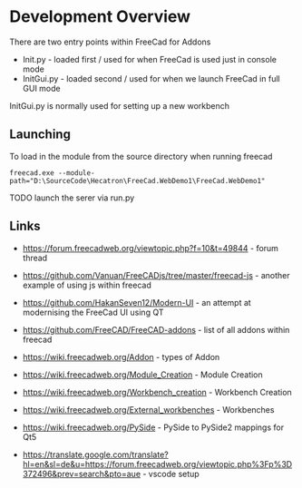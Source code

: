 # Development Overview

There are two entry points within FreeCad for Addons

  * Init.py - loaded first / used for when FreeCad is used just in console mode
  * InitGui.py - loaded second / used for when we launch FreeCad in full GUI mode

InitGui.py is normally used for setting up a new workbench

## Launching

To load in the module from the source directory when running freecad
```
freecad.exe --module-path="D:\SourceCode\Hecatron\FreeCad.WebDemo1\FreeCad.WebDemo1"
```


TODO launch the serer via run.py

## Links

  * https://forum.freecadweb.org/viewtopic.php?f=10&t=49844 - forum thread
  * https://github.com/Vanuan/FreeCADjs/tree/master/freecad-js - another example of using js within freecad

  * https://github.com/HakanSeven12/Modern-UI - an attempt at modernising the FreeCad UI using QT
  * https://github.com/FreeCAD/FreeCAD-addons - list of all addons within freecad
  * https://wiki.freecadweb.org/Addon - types of Addon
  * https://wiki.freecadweb.org/Module_Creation - Module Creation
  * https://wiki.freecadweb.org/Workbench_creation - Workbench Creation
  * https://wiki.freecadweb.org/External_workbenches - Workbenches
  * https://wiki.freecadweb.org/PySide - PySide to PySide2 mappings for Qt5
  * https://translate.google.com/translate?hl=en&sl=de&u=https://forum.freecadweb.org/viewtopic.php%3Fp%3D372496&prev=search&pto=aue - vscode setup
